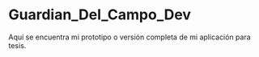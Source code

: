 # Guardian_Del_Campo_Dev
Aquí se encuentra mi prototipo o versión completa de mi aplicación para tesis.
